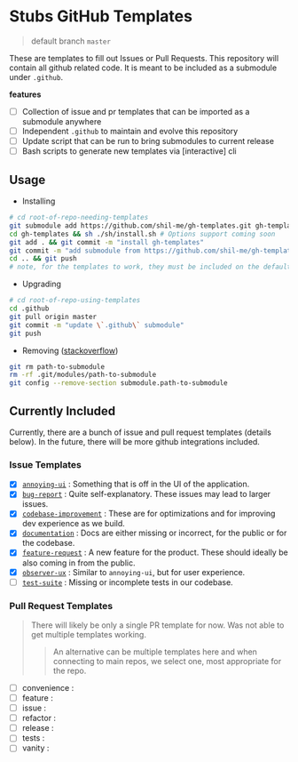 # Stubs GitHub Templates
> default branch `master`

These are templates to fill out Issues or Pull Requests. This repository will contain all github related code. It is meant to be included as a submodule under `.github`.

**features**

- [ ] Collection of issue and pr templates that can be imported as a submodule anywhere
- [ ] Independent `.github` to maintain and evolve this repository
- [ ] Update script that can be run to bring submodules to current release
- [ ] Bash scripts to generate new templates via [interactive] cli

## Usage

- Installing
```sh
# cd root-of-repo-needing-templates
git submodule add https://github.com/shil-me/gh-templates.git gh-templates
cd gh-templates && sh ./sh/install.sh # Options support coming soon
git add . && git commit -m "install gh-templates"
git commit -m "add submodule from https://github.com/shil-me/gh-templates.git"
cd .. && git push
# note, for the templates to work, they must be included on the default branch of the repository #
```
- Upgrading
```sh
# cd root-of-repo-using-templates
cd .github
git pull origin master
git commit -m "update \`.github\` submodule"
git push
```
- Removing ([stackoverflow](https://stackoverflow.com/a/1260982))
```sh
git rm path-to-submodule
rm -rf .git/modules/path-to-submodule
git config --remove-section submodule.path-to-submodule
```

## Currently Included

Currently, there are a bunch of issue and pull request templates (details below). In the future, there will be more github integrations included.

### Issue Templates

- [x] [`annoying-ui`](./ISSUE_TEMPLATE/annoying-ui.yaml) : Something that is off in the UI of the application.
- [x] [`bug-report`](./ISSUE_TEMPLATE/bug-report.yaml) : Quite self-explanatory. These issues may lead to larger issues.
- [x] [`codebase-improvement`](./ISSUE_TEMPLATE/codebase-improvement.yaml) : These are for optimizations and for improving dev experience as we build.
- [x] [`documentation`](./ISSUE_TEMPLATE/documentation.yaml) : Docs are either missing or incorrect, for the public or for the codebase.
- [x] [`feature-request`](./ISSUE_TEMPLATE/feature-request.yaml) : A new feature for the product. These should ideally be also coming in from the public.
- [x] [`observer-ux`](./ISSUE_TEMPLATE/observer-ux.yaml) : Similar to `annoying-ui`, but for user experience.
- [ ] [`test-suite`](./ISSUE_TEMPLATE/test-suite.yaml) : Missing or incomplete tests in our codebase.

### Pull Request Templates
> There will likely be only a single PR template for now. Was not able to get multiple templates working.
>> An alternative can be multiple templates here and when connecting to main repos, we select one, most appropriate for the repo.


- [ ] convenience :
- [ ] feature :
- [ ] issue :
- [ ] refactor :
- [ ] release : 
- [ ] tests :
- [ ] vanity :
